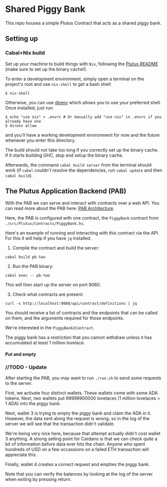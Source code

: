 # Shared Piggy Bank

This repo houses a simple Plutus Contract that acts as a shared piggy bank.

## Setting up

### Cabal+Nix build

Set up your machine to build things with `Nix`, following the [Plutus README](https://github.com/input-output-hk/plutus/blob/master/README.adoc) (make sure to set up the binary cache!).

To enter a development environment, simply open a terminal on the project's root and use `nix-shell` to get a bash shell:

```
$ nix-shell
```

Otherwise, you can use [direnv](https://github.com/direnv/direnv) which allows you to use your preferred shell. Once installed, just run:

```
$ echo "use nix" > .envrc # Or manually add "use nix" in .envrc if you already have one
$ direnv allow
```

and you'll have a working development environment for now and the future whenever you enter this directory.

The build should not take too long if you correctly set up the binary cache. If it starts building GHC, stop and setup the binary cache.

Afterwards, the command `cabal build server` from the terminal should work (if `cabal` couldn't resolve the dependencies, run `cabal update` and then `cabal build`).

## The Plutus Application Backend (PAB)

With the PAB we can serve and interact with contracts over a web API.
You can read more about the PAB here: [PAB Architecture](https://github.com/input-output-hk/plutus/blob/master/plutus-pab/ARCHITECTURE.adoc).

Here, the PAB is configured with one contract, the `PiggyBank` contract from `./src/Plutus/Contracts/PiggyBank.hs`.

Here's an example of running and interacting with this contract via the API. For this it will help if you have `jq` installed.

1. Compile the contract and build the server:

```
cabal build pb-two
```

2. Run the PAB binary:

```
cabal exec -- pb-two
````

This will then start up the server on port 9080.

3. Check what contracts are present:

```
curl -s http://localhost:9080/api/contract/definitions | jq
```

You should receive a list of contracts and the endpoints that can be called on them, and the arguments
required for those endpoints.

We're interested in the `PiggyBank2Contract`.

The piggy bank has a restriction that you cannot withdraw unless it has accumulated at least 1 million lovelace.

#### Put and empty

### //TODO - Update 

After starting the PAB, you may want to run `./run.sh` to send some requests to the server.

First, we activate four distinct wallets. These wallets come with some ADA tokens.
Next, two wallets put 99999900000 lovelaces (1 million lovelaces = 1 ADA) into the piggy bank.

Next, wallet 3 is trying to empty the piggy bank and claim the ADA in it.
However, the data sent along the request is wrong, so in the log of the server we will see that the transaction didn't validate.

We're being very nice here, because that attempt actually didn't cost wallet 3 anything.
A strong selling point for Cardano is that we can check quite a bit of information before data ever hits the chain.
Anyone who spent hundreds of USD on a few occassions on a failed ETH transaction will appreciate this.

Finally, wallet 4 creates a correct request and empties the piggy bank.

Note that you can verify the balances by looking at the log of the server when exiting by pressing return.
